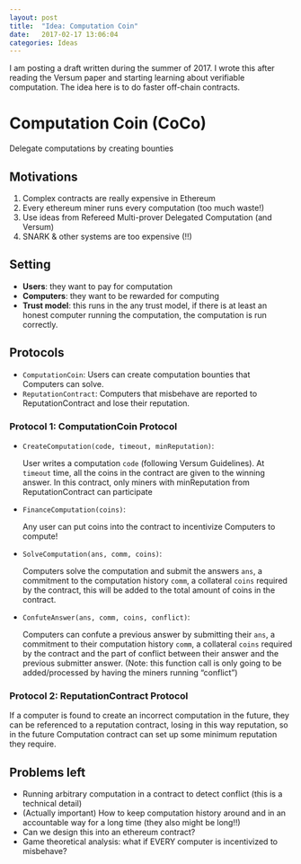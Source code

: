 ```yaml
---
layout: post
title:  "Idea: Computation Coin"
date:   2017-02-17 13:06:04
categories: Ideas
---
```


I am posting a draft written during the summer of 2017. I wrote this after reading the Versum paper and starting learning about verifiable computation. The idea here is to do faster off-chain contracts.

# Computation Coin (CoCo)

Delegate computations by creating bounties

## Motivations
1. Complex contracts are really expensive in Ethereum
2. Every ethereum miner runs every computation (too much waste!)
3. Use ideas from Refereed Multi-prover Delegated Computation (and Versum)
4. SNARK & other systems are too expensive (!!)

## Setting

- **Users**: they want to pay for computation
- **Computers**: they want to be rewarded for computing
- **Trust model**: this runs in the any trust model, if there is at least an honest computer running the computation, the computation is run correctly.

## Protocols
- `ComputationCoin`: Users can create computation bounties that Computers can solve.
- `ReputationContract`: Computers that misbehave are reported to ReputationContract and lose their reputation.

### Protocol 1: ComputationCoin Protocol

- `CreateComputation(code, timeout, minReputation)`:
  
  User writes a computation `code` (following Versum Guidelines). At `timeout` time, all the coins in the contract are given to the winning answer. In this contract, only miners with minReputation from ReputationContract can participate

- `FinanceComputation(coins)`:
  
  Any user can put coins into the contract to incentivize Computers to compute!

- `SolveComputation(ans, comm, coins)`:
  
  Computers solve the computation and submit the answers `ans`, a commitment to the computation history `comm`, a collateral `coins` required by the contract, this will be added to the total amount of coins in the contract.

- `ConfuteAnswer(ans, comm, coins, conflict)`:
  
  Computers can confute a previous answer by submitting their `ans`, a commitment to their computation history `comm`, a collateral `coins` required by the contract and the part of conflict between their answer and the previous submitter answer. (Note: this function call is only going to be added/processed by having the miners running “conflict”)

### Protocol 2: ReputationContract Protocol

If a computer is found to create an incorrect computation in the future, they can be referenced to a reputation contract, losing in this way reputation, so in the future Computation contract can set up some minimum reputation they require.

## Problems left

- Running arbitrary computation in a contract to detect conflict (this is a technical detail)
- (Actually important) How to keep computation history around and in an accountable way for a long time (they also might be long!!)
- Can we design this into an ethereum contract?
- Game theoretical analysis: what if EVERY computer is incentivized to misbehave?